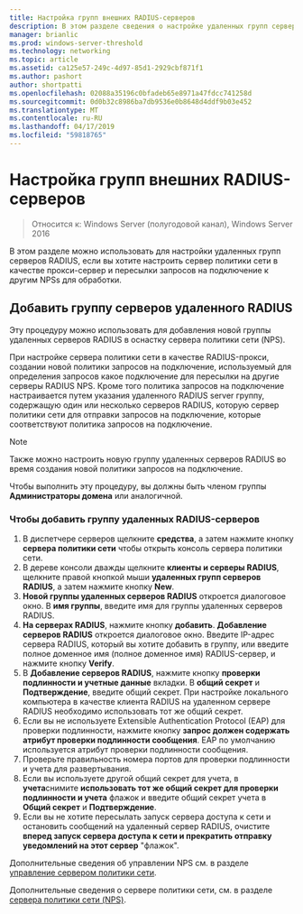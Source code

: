 ```yaml
---
title: Настройка групп внешних RADIUS-серверов
description: В этом разделе сведения о настройке удаленных групп серверов RADIUS в сервере политики сети в Windows Server 2016.
manager: brianlic
ms.prod: windows-server-threshold
ms.technology: networking
ms.topic: article
ms.assetid: ca125e57-249c-4d97-85d1-2929cbf871f1
ms.author: pashort
author: shortpatti
ms.openlocfilehash: 02088a35196c0bfadeb65e8971a47fdcc741258d
ms.sourcegitcommit: 0d0b32c8986ba7db9536e0b8648d4ddf9b03e452
ms.translationtype: MT
ms.contentlocale: ru-RU
ms.lasthandoff: 04/17/2019
ms.locfileid: "59818765"
---
```

# <a name="configure-remote-radius-server-groups"></a>Настройка групп внешних RADIUS-серверов

>Относится к: Windows Server (полугодовой канал), Windows Server 2016

В этом разделе можно использовать для настройки удаленных групп серверов RADIUS, если вы хотите настроить сервер политики сети в качестве прокси-сервер и пересылки запросов на подключение к другим NPSs для обработки.

## <a name="add-a-remote-radius-server-group"></a>Добавить группу серверов удаленного RADIUS

Эту процедуру можно использовать для добавления новой группы удаленных серверов RADIUS в оснастку сервера политики сети (NPS).

При настройке сервера политики сети в качестве RADIUS-прокси, создании новой политики запросов на подключение, используемый для определения запросов какое подключение для пересылки на другие серверы RADIUS NPS. Кроме того политика запросов на подключение настраивается путем указания удаленного RADIUS server группу, содержащую один или несколько серверов RADIUS, которую сервер политики сети для отправки запросов на подключение, которые соответствуют политика запросов на подключение.

>[!NOTE]
>Также можно настроить новую группу удаленных серверов RADIUS во время создания новой политики запросов на подключение.

Чтобы выполнить эту процедуру, вы должны быть членом группы **Администраторы домена** или аналогичной.

### <a name="to-add-a-remote-radius-server-group"></a>Чтобы добавить группу удаленных RADIUS-серверов 

1. В диспетчере серверов щелкните **средства**, а затем нажмите кнопку **сервера политики сети** чтобы открыть консоль сервера политики сети.
2. В дереве консоли дважды щелкните **клиенты и серверы RADIUS**, щелкните правой кнопкой мыши **удаленных групп серверов RADIUS**, а затем нажмите кнопку **New**.
3. **Новой группы удаленных серверов RADIUS** откроется диалоговое окно. В **имя группы**, введите имя для группы удаленных серверов RADIUS.
4. **На серверах RADIUS**, нажмите кнопку **добавить**. **Добавление серверов RADIUS** откроется диалоговое окно. Введите IP-адрес сервера RADIUS, который вы хотите добавить в группу, или введите полное доменное имя \(полное доменное имя\) RADIUS-сервер, и нажмите кнопку **Verify**.
5. В **Добавление серверов RADIUS**, нажмите кнопку **проверки подлинности и учетные данные** вкладки. В **общий секрет** и **Подтверждение**, введите общий секрет. При настройке локального компьютера в качестве клиента RADIUS на удаленном сервере RADIUS необходимо использовать тот же общий секрет.
6. Если вы не используете Extensible Authentication Protocol (EAP) для проверки подлинности, нажмите кнопку **запрос должен содержать атрибут проверки подлинности сообщения**. EAP по умолчанию используется атрибут проверки подлинности сообщения.
7. Проверьте правильность номера портов для проверки подлинности и учета для развертывания.
8. Если вы используете другой общий секрет для учета, в **учета**снимите **использовать тот же общий секрет для проверки подлинности и учета** флажок и введите общий секрет учета в  **Общий секрет** и **Подтверждение**.
9. Если вы не хотите пересылать запуск сервера доступа к сети и остановить сообщений на удаленный сервер RADIUS, очистите **вперед запуск сервера доступа к сети и прекратить отправку уведомлений на этот сервер** "флажок".

Дополнительные сведения об управлении NPS см. в разделе [управление сервером политики сети](nps-manage-top.md).

Дополнительные сведения о сервере политики сети, см. в разделе [сервера политики сети (NPS)](nps-top.md).

